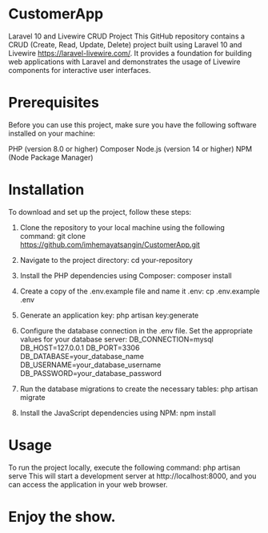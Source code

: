 # CustomerApp

Laravel 10 and Livewire CRUD Project
This GitHub repository contains a CRUD (Create, Read, Update, Delete) project built using Laravel 10 and Livewire https://laravel-livewire.com/. It provides a foundation for building web applications with Laravel and demonstrates the usage of Livewire components for interactive user interfaces.


# Prerequisites
Before you can use this project, make sure you have the following software installed on your machine:

PHP (version 8.0 or higher)
Composer
Node.js (version 14 or higher)
NPM (Node Package Manager)
# Installation
To download and set up the project, follow these steps:

1. Clone the repository to your local machine using the following command:
git clone https://github.com/imhemayatsangin/CustomerApp.git

2. Navigate to the project directory:
cd your-repository

3. Install the PHP dependencies using Composer:
composer install

4. Create a copy of the .env.example file and name it .env:
cp .env.example .env

5. Generate an application key:
php artisan key:generate

6. Configure the database connection in the .env file. Set the appropriate values for your database server:
DB_CONNECTION=mysql
DB_HOST=127.0.0.1
DB_PORT=3306
DB_DATABASE=your_database_name
DB_USERNAME=your_database_username
DB_PASSWORD=your_database_password

7. Run the database migrations to create the necessary tables:
php artisan migrate

8. Install the JavaScript dependencies using NPM:
npm install

# Usage
To run the project locally, execute the following command:
php artisan serve
This will start a development server at http://localhost:8000, and you can access the application in your web browser.
# Enjoy the show.
